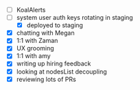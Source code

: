 * [ ] KoalAlerts
* [ ] system user auth keys rotating in staging
  * [x] deployed to staging
* [x] chatting with Megan
* [x] 1:1 with Zaman
* [x] UX grooming
* [x] 1:1 with amy
* [x] writing up hiring feedback
* [x] looking at nodesList decoupling
* [x] reviewing lots of PRs
